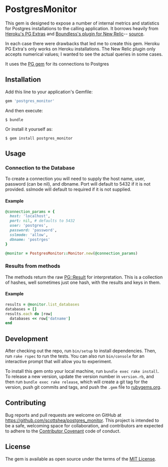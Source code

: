 # PostgresMonitor

This gem is designed to expose a number of internal metrics and statistics for Postgres installations to the calling application. It borrows heavily from [Heroku's PG Extras](https://github.com/heroku/heroku-pg-extras) and [Boundless's plugin for New Relic](http://newrelic.com/plugins/boundless-production/109)-- [source](https://github.com/GoBoundless/newrelic_postgres_plugin).

In each case there were drawbacks that led me to create this gem. Heroku PG Extra's only works on Heroku installations. The New Relic plugin only accepts numerical values; I wanted to see the actual queries in some cases.

It uses the [PG gem](https://bitbucket.org/ged/ruby-pg/wiki/Home) for its connections to Postgres

## Installation

Add this line to your application's Gemfile:

```ruby
gem 'postgres_monitor'
```

And then execute:

    $ bundle

Or install it yourself as:

    $ gem install postgres_monitor

## Usage

### Connection to the Database
To create a connection you will need to supply the host name, user, password (can be nil), and dbname. Port will default to 5432 if it is not provided. sslmode will default to required if it is not supplied.

#### Example

```ruby
@connection_params = {
  host: 'localhost',
  port: nil, # defaults to 5432
  user: 'postgres',
  password: 'password',
  sslmode: 'allow',
  dbname: 'postrges'
}

@monitor = PostgresMonitor::Monitor.new(@connection_params)
```

### Results from methods
The methods return the raw [PG::Result](http://deveiate.org/code/pg/PG/Result.html) for interpretation. This is a collection of hashes, well sometimes just one hash, with the results and keys in them.

#### Example
```ruby
results = @monitor.list_databases
databases = []
results.each do |row|
  databases << row['datname']
end
```

## Development

After checking out the repo, run `bin/setup` to install dependencies. Then, run `rake rspec` to run the tests. You can also run `bin/console` for an interactive prompt that will allow you to experiment.

To install this gem onto your local machine, run `bundle exec rake install`. To release a new version, update the version number in `version.rb`, and then run `bundle exec rake release`, which will create a git tag for the version, push git commits and tags, and push the `.gem` file to [rubygems.org](https://rubygems.org).

## Contributing

Bug reports and pull requests are welcome on GitHub at https://github.com/scottshea/postgres_monitor. This project is intended to be a safe, welcoming space for collaboration, and contributors are expected to adhere to the [Contributor Covenant](contributor-covenant.org) code of conduct.


## License

The gem is available as open source under the terms of the [MIT License](http://opensource.org/licenses/MIT).
